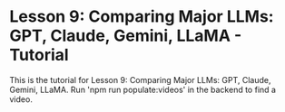 # Lesson 9: Comparing Major LLMs: GPT, Claude, Gemini, LLaMA - Tutorial

This is the tutorial for Lesson 9: Comparing Major LLMs: GPT, Claude, Gemini, LLaMA. Run 'npm run populate:videos' in the backend to find a video.